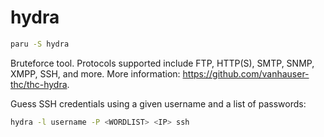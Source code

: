 # hydra

```bash
paru -S hydra
```

Bruteforce tool.
Protocols supported include FTP, HTTP(S), SMTP, SNMP, XMPP, SSH, and more.
More information: <https://github.com/vanhauser-thc/thc-hydra>.

Guess SSH credentials using a given username and a list of passwords:

```bash
hydra -l username -P <WORDLIST> <IP> ssh
```